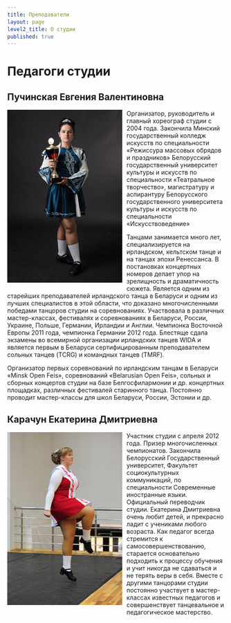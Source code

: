```yaml
---
title: Преподаватели
layout: page
level2_title: О студии
published: true
---
```



# Педагоги студии

## Пучинская Евгения Валентиновна

<a style="float: left; cursor: default; margin: 0 10px 10px 0;" class="th"><img src="/img/teachers_jenny.jpg" /></a>
Организатор, руководитель и главный хореограф студии с 2004 года.
Закончила Минский государственный колледж искусств по специальности
&laquo;Режиссура массовых обрядов и праздников&raquo;  Белорусский
государственный университет культуры и искусств по специальности
&laquo;Театральное творчество&raquo;, магистратуру и аспирантуру Белорусского государственного университета культуры и искусств по специальности  &laquo;Искусствоведение&raquo;

Танцами занимается много лет, специализируется на ирландском,
кельтском танце и на танцах эпохи Ренессанса. В постановках концертных
номеров делает упор на зрелищность и драматичность сюжета.
Является одним из старейших преподавателей ирландского танца в
Беларуси и одним из лучших специалистов в этой области, что доказано
многочисленными победами танцоров студии на соревнованиях.
Участвовала в различных мастер-классах, фестивалях и соревнованиях в
Беларуси, России, Украине, Польше, Германии, Ирландии и Англии. 
Чемпионка Восточной Европы 2011 года, чемпионка Германии 2012 года.
Блестяще сдала экзамены во всемирной организации ирландских танцев
WIDA и является первым в Беларуси сертифицированным преподавателем сольных танцев (TCRG) и командных танцев (TMRF).

Организатор первых соревнований по ирландским танцам в Беларуси &laquo;Minsk
Open Feis&raquo;, соревнований &laquo;Belarusian Open Feis&raquo;, сольных и сборных концертов студии на базе
Белгосфилармонии и др. концертных площадках, различных фестивалей старинного танца. Постоянно
проводит мастер-классы для школ Беларуси, России, Эстонии и др.

<div data-clearing></div>

## Карачун Екатерина Дмитриевна

<a style="float: left; cursor: default; margin: 0 10px 10px 0;" class="th"><img src="/img/teachers_kate.jpg" /></a>
Участник студии с апреля 2012 года. Призер многочисленных чемпионатов. Закончила Белорусский Государственный
университет, Факультет социокультурных коммуникаций, по специальности Современные иностранные языки. Официальный
переводчик студии. Екатерина Дмитриевна очень любит детей, и прекрасно ладит с учениками любого возраста. Как педагог
всегда стремится к самосовершенствованию, старается основательно подходить к процессу обучения и учит никогда не
сдаваться и не терять веры в себя. Вместе с другими танцорами студии постоянно участвует в мастер-классах известных
педагогов и совершенствует танцевальное и педагогическое мастерство.
